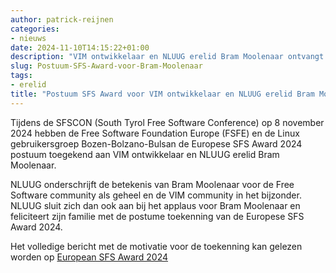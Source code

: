 ```yaml
---
author: patrick-reijnen
categories:
- nieuws
date: 2024-11-10T14:15:22+01:00
description: "VIM ontwikkelaar en NLUUG erelid Bram Moolenaar ontvangt postuum SFS Award"
slug: Postuum-SFS-Award-voor-Bram-Moolenaar
tags:
- erelid
title: "Postuum SFS Award voor VIM ontwikkelaar en NLUUG erelid Bram Moolenaar"
---
```


Tijdens de SFSCON (South Tyrol Free Software Conference) op 8 november 2024 hebben de Free Software Foundation Europe (FSFE) en de Linux gebruikersgroep Bozen-Bolzano-Bulsan de Europese SFS Award 2024 postuum toegekend aan VIM ontwikkelaar en NLUUG erelid Bram Moolenaar.

NLUUG onderschrijft de betekenis van Bram Moolenaar voor de Free Software community als geheel en de VIM community in het bijzonder. NLUUG sluit zich dan ook aan bij het applaus voor Bram Moolenaar en feliciteert zijn familie met de postume toekenning van de Europese SFS Award 2024.

Het volledige bericht met de motivatie voor de toekenning kan gelezen worden op [European SFS Award 2024](https://www.sfscon.it/awards/european-sfs-award-2024/)


